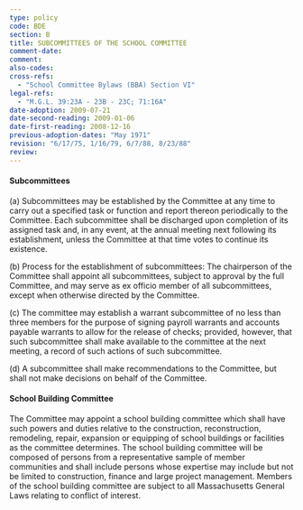 ```yaml
---
type: policy
code: BDE
section: B
title: SUBCOMMITTEES OF THE SCHOOL COMMITTEE
comment-date:
comment:
also-codes:
cross-refs:
  - "School Committee Bylaws (BBA) Section VI"
legal-refs:
  - "M.G.L. 39:23A - 23B - 23C; 71:16A"
date-adoption: 2009-07-21
date-second-reading: 2009-01-06
date-first-reading: 2008-12-16
previous-adoption-dates: "May 1971"
revision: "6/17/75, 1/16/79, 6/7/88, 8/23/88"
review: 
---
```


#### Subcommittees

(a) Subcommittees may be established by the Committee at any time to carry out a specified task or function and report thereon periodically to the Committee. Each subcommittee shall be discharged upon completion of its assigned task and, in any event, at the annual meeting next following its establishment, unless the Committee at that time votes to continue its existence.

(b) Process for the establishment of subcommittees: The chairperson of the Committee shall appoint all subcommittees, subject to approval by the full Committee, and may serve as ex officio member of all subcommittees, except when otherwise directed by the Committee.

(c) The committee may establish a warrant subcommittee of no less than three members for the purpose of signing payroll warrants and accounts payable warrants to allow for the release of checks; provided, however, that such subcommittee shall make available to the committee at the next meeting, a record of such actions of such subcommittee.

(d) A subcommittee shall make recommendations to the Committee, but shall not make decisions on behalf of the Committee. 

#### School Building Committee

The Committee may appoint a school building committee which shall have such powers and duties relative to the construction, reconstruction, remodeling, repair, expansion or equipping of school buildings or facilities as the committee determines. The school building committee will be composed of persons from a representative sample of member communities and shall include persons whose expertise may include but not be limited to construction, finance and large project management. Members of the school building committee are subject to all Massachusetts General Laws relating to conflict of interest.


